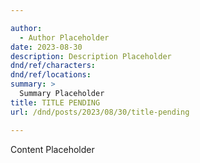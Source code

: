 ```yaml
---

author:
  - Author Placeholder
date: 2023-08-30
description: Description Placeholder
dnd/ref/characters:
dnd/ref/locations:
summary: >
  Summary Placeholder
title: TITLE PENDING
url: /dnd/posts/2023/08/30/title-pending

---
```


Content Placeholder

